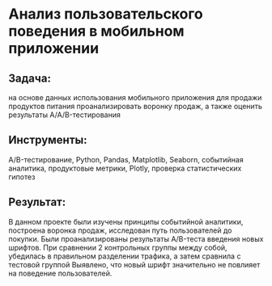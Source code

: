 # Анализ пользовательского поведения в мобильном приложении

## Задача:
на основе данных использования мобильного приложения для продажи продуктов питания проанализировать воронку продаж, а также оценить результаты A/A/B-тестирования 

## Инструменты:
A/B-тестирование, Python, Pandas, Matplotlib, Seaborn, событийная аналитика, продуктовые метрики, Plotly, проверка статистических гипотез

## Результат:
В данном проекте были изучены принципы событийной аналитики, построена воронка продаж, исследован путь пользователей до покупки. Были проанализированы результаты A/B-теста введения новых шрифтов. При сравнении 2 контрольных группы между собой, убедилась в правильном разделении трафика, а затем сравнила с тестовой группой Выявлено, что новый шрифт значительно не повлияет на поведение пользователей.
